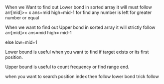 When we Want to find out Lower bond in sorted array it will must follow 
arr[mid]>= x
ans=mid
high=mid-1    for find any number is left for  greater number or equal 

When we want to find out Upper bond in sorted array it will strictly follow  
arr[mid]>x
ans=mid
high= mid-1

else  low=mid+1

<!-- When to use: -->
Lower bound is useful when you want to find if target exists or its first position.

Upper bound is useful to count frequency or find range end.


<!-- search insert position  -->
when you want to search position index then follow lower bond trick follow